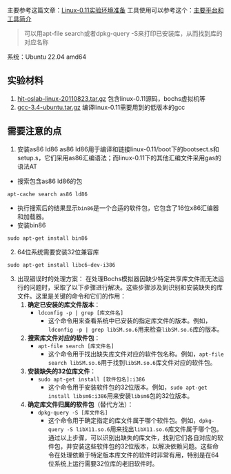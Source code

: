 主要参考这篇文章：[Linux-0.11实验环境准备](https://github.com/Wangzhike/HIT-Linux-0.11/blob/master/0-prepEnv/%E5%87%86%E5%A4%87%E5%AE%89%E8%A3%85%E7%8E%AF%E5%A2%83.md)
工具使用可以参考这个：[主要平台和工具简介](https://hoverwinter.gitbooks.io/hit-oslab-manual/content/environment.html)
> 可以用apt-file search或者dpkg-query -S来打印已安装库，从而找到库的对应名称

系统：Ubuntu 22.04 amd64
## 实验材料

1. [hit-oslab-linux-20110823.tar.gz](https://github.com/hoverwinter/HIT-OSLab/tree/master/Resources) 包含linux-0.11源码，bochs虚拟机等
2. [gcc-3.4-ubuntu.tar.gz](https://github.com/hoverwinter/HIT-OSLab/tree/master/Resources) 编译linux-0.11需要用到的低版本的gcc


## 需要注意的点
1. 安装as86 ld86 as86 ld86用于编译和链接linux-0.11/boot下的bootsect.s和setup.s，它们采用as86汇编语法；而linux-0.11下的其他汇编文件采用gas的语法AT
+ 搜索包含as86 ld86的包
```
apt-cache search as86 ld86
```
+ 执行搜索后的结果显示`bin86`是一个合适的软件包，它包含了16位x86汇编器和加载器。
+ 安装bin86
```
sudo apt-get install bin86
```

2. 64位系统需要安装32位兼容库
```
sudo apt-get install libc6-dev-i386
```

3. 出现错误时的处理方案：
	在处理Bochs模拟器因缺少特定共享库文件而无法运行的问题时，采取了以下步骤进行解决。这些步骤涉及到识别和安装缺失的库文件。这里是关键的命令和它们的作用：
	1. **确定已安装的库文件版本**：
	    - `ldconfig -p | grep [库文件名]`
	        - 这个命令用来查看系统中已安装的指定库文件的版本。例如，`ldconfig -p | grep libSM.so.6`用来检查`libSM.so.6`库的版本。
	2. **搜索库文件对应的软件包**：
	    - `apt-file search [库文件名]`
	        - 这个命令用于找出缺失库文件对应的软件包名称。例如，`apt-file search libSM.so.6`用于找到`libSM.so.6`库文件对应的软件包。
	3. **安装缺失的32位库文件**：
	    - `sudo apt-get install [软件包名]:i386`
	        - 这个命令用于安装软件包的32位版本。例如，`sudo apt-get install libsm6:i386`用来安装`libsm6`包的32位版本。
	4. **确定库文件归属的软件包**（替代方法）：
	    - `dpkg-query -S [库文件名]`
	        - 这个命令用于确定指定的库文件属于哪个软件包。例如，`dpkg-query -S libX11.so.6`用来找出`libX11.so.6`库文件属于哪个包。
	通过以上步骤，可以识别出缺失的库文件，找到它们各自对应的软件包，并安装这些软件包的32位版本，以解决依赖问题。这些命令在处理依赖于特定版本库文件的软件时非常有用，特别是在64位系统上运行需要32位库的老旧软件时。